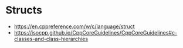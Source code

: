 # Structs
- https://en.cppreference.com/w/c/language/struct
- https://isocpp.github.io/CppCoreGuidelines/CppCoreGuidelines#c-classes-and-class-hierarchies
